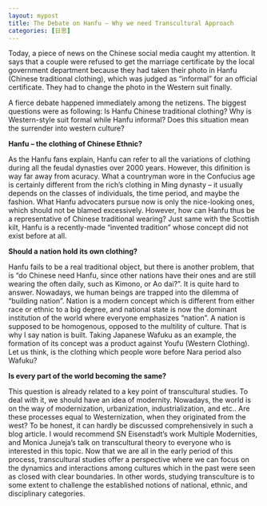 ```yaml
---
layout: mypost
title: The Debate on Hanfu – Why we need Transcultural Approach
categories: [日思]
---
```


Today, a piece of news on the Chinese social media caught my attention. It says that a couple were refused to get the marriage certificate by the local government department because they had taken their photo in Hanfu (Chinese traditional clothing), which was judged as “informal” for an official certificate. They had to change the photo in the Western suit finally.

A fierce debate happened immediately among the netizens. The biggest questions were as following: Is Hanfu Chinese traditional clothing? Why is Western-style suit formal while Hanfu informal? Does this situation mean the surrender into western culture?

**Hanfu – the clothing of Chinese Ethnic?**

As the Hanfu fans explain, Hanfu can refer to all the variations of clothing during all the feudal dynasties over 2000 years. However, this difinition is way far away from acuracy. What a countryman wore in the Confucius age is certainly different from the rich’s clothing in Ming dynasty – it usually depends on the classes of individuals, the time period, and maybe the fashion. What Hanfu advocaters pursue now is only the nice-looking ones, which should not be blamed excessively. However, how can Hanfu thus be a representative of Chinese traditional wearing? Just same with the Scottish kilt, Hanfu is a recently-made “invented tradition” whose concept did not exist before at all. 

**Should a nation hold its own clothing?**

Hanfu fails to be a real traditional object, but there is another problem, that is “do Chinese need Hanfu, since other nations have their ones and are still wearing the often daily, such as Kimono, or Ao dai?”. It is quite hard to answer. Nowadays, we human beings are trapped into the dilemma of “building nation”. Nation is a modern concept which is different from either race or ethnic to a big degree, and national state is now the dominant institution of the world where everyone emphasizes “nation”. A nation is supposed to be homogenous, opposed to the multility of culture. That is why I say nation is built. Taking Japanese Wafuku as an example, the formation of its concept was a product against Youfu (Western Clothing). Let us think, is the clothing which people wore before Nara period also Wafuku? 

**Is every part of the world becoming the same?**

This question is already related to a key point of transcultural studies. To deal with it, we should have an idea of modernity. Nowadays, the world is on the way of modernization, urbanization, industrialization, and etc.. Are these processes equal to Westernization, when they originated from the west? To be honest, it can hardly be discussed comprehensively in such a blog article. I would recommend SN Eisenstadt’s work Multiple Modernities, and Monica Juneja’s talk on transcultural theory to everyone who is interested in this topic. Now that we are all in the early period of this process, transcultural studies offer a perspective where we can focus on the dynamics and interactions among cultures which in the past were seen as closed with clear boundaries. In other words, studying transculture is to some extent to challenge the established notions of national, ethnic, and disciplinary categories.